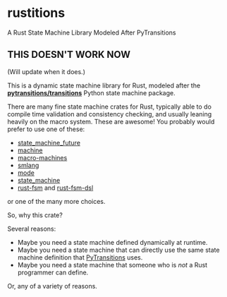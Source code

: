 # rustitions
A Rust State Machine Library Modeled After PyTransitions

## THIS DOESN'T WORK NOW
\(Will update when it does.\)

This is a dynamic state machine library for Rust, modeled after
the
**[pytransitions/transitions](https://github.com/pytransitions/transitions)**
Python state machine package.

There are many fine state machine crates for Rust, typically able
to do compile time validation and consistency checking, and usually
leaning heavily on the macro system. These are awesome! You probably
would prefer to use one of these:
* [state_machine_future](https://crates.io/crates/state_machine_future)
* [machine](https://crates.io/crates/machine)
* [macro-machines](https://crates.io/crates/macro-machines)
* [smlang](https://crates.io/crates/smlang)
* [mode](https://crates.io/crates/mode)
* [state_machine](https://crates.io/crates/state_machine)
* [rust-fsm](https://crates.io/crates/rust-fsm)
  and [rust-fsm-dsl](https://crates.io/crates/rust-fsm-dsl)

or one of the many more choices.

So, why this crate?

Several reasons:
* Maybe you need a state machine defined dynamically at runtime.
* Maybe you need a state machine that can directly use the same
 state machine definition that 
 [PyTransitions](https://github.com/pytransitions/transitions)
  uses.
* Maybe you need a state machine that someone who is _not_ a Rust
 programmer can define.

Or, any of a variety of reasons.
